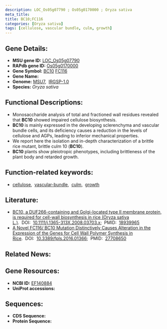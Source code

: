 ```yaml
---
description: LOC_Os05g07790 ; Os05g0170000 ; Oryza sativa
meta_title:
title: BC10;FC116
categories: [Oryza sativa]
tags: [cellulose, vascular bundle, culm, growth]
---
```


## Gene Details:
- **MSU gene ID:** [LOC_Os05g07790](http://rice.uga.edu/cgi-bin/ORF_infopage.cgi?orf=LOC_Os05g07790)  
- **RAPdb gene ID:** [Os05g0170000](https://rapdb.dna.affrc.go.jp/locus/?name=Os05g0170000)  
- **Gene Symbol:** <u>BC10</u>&nbsp;<u>FC116</u>
- **Gene Name:**
- **Genome:**  [MSU7](http://rice.uga.edu/),&nbsp;&nbsp;[IRGSP-1.0](https://rapdb.dna.affrc.go.jp/download/irgsp1.html)
- **Species:** *Oryza sativa*

## Functional Descriptions:
   - Monosaccharide analysis of total and fractioned wall residues revealed that **BC10** showed impaired cellulose biosynthesis.
   - **BC10** is mainly expressed in the developing sclerenchyma and vascular bundle cells, and its deficiency causes a reduction in the levels of cellulose and AGPs, leading to inferior mechanical properties.
   - We report here the isolation and in-depth characterization of a brittle rice mutant, brittle culm 10 (**BC10**).
   - **BC10** plants show pleiotropic phenotypes, including brittleness of the plant body and retarded growth.

## Function-related keywords:
   - [cellulose](/tags/cellulose/),&nbsp;&nbsp;[vascular-bundle](/tags/vascular-bundle/),&nbsp;&nbsp;[culm](/tags/culm/),&nbsp;&nbsp;[growth](/tags/growth/)

## Literature:
   - [BC10, a DUF266-containing and Golgi-located type II membrane protein, is required for cell-wall biosynthesis in rice (Oryza sativa L.)](https://www.doi.org/10.1111/j.1365-313X.2008.03703.x).&nbsp;&nbsp;DOI:&nbsp;&nbsp;[10.1111/j.1365-313X.2008.03703.x](https://www.doi.org/10.1111/j.1365-313X.2008.03703.x);&nbsp;&nbsp;PMID:&nbsp;&nbsp;[18939965](https://pubmed.ncbi.nlm.nih.gov/18939965/)
   - [A Novel FC116/ BC10 Mutation Distinctively Causes Alteration in the Expression of the Genes for Cell Wall Polymer Synthesis in Rice](https://www.doi.org/10.3389/fpls.2016.01366).&nbsp;&nbsp;DOI:&nbsp;&nbsp;[10.3389/fpls.2016.01366](https://www.doi.org/10.3389/fpls.2016.01366);&nbsp;&nbsp;PMID:&nbsp;&nbsp;[27708650](https://pubmed.ncbi.nlm.nih.gov/27708650/)

## Related News:

## Gene Resources:
- **NCBI ID:**  [EF140884](http://www.ncbi.nlm.nih.gov/nuccore/EF140884)
- **UniProt accessions:** [](https://www.uniprot.org/uniprotkb//entry)

## Sequences:
- **CDS Sequence:**
- **Protein Sequence:**
